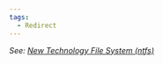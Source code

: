 ```yaml
---
tags:
  - Redirect
---
```


_See: [New Technology File System (ntfs)](new_technology_file_system_(ntfs).md)_
